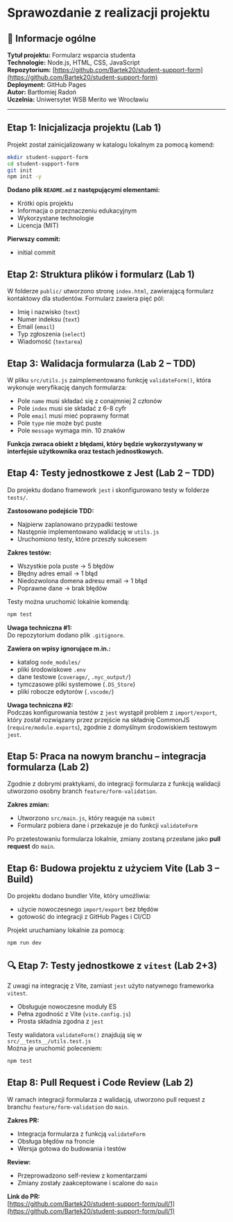 # Sprawozdanie z realizacji projektu

## 🧾 Informacje ogólne

**Tytuł projektu:** Formularz wsparcia studenta<br>
**Technologie:** Node.js, HTML, CSS, JavaScript<br>
**Repozytorium:** [https://github.com/Bartek20/student-support-form](https://github.com/Bartek20/student-support-form)<br>
**Deployment:** GitHub Pages<br>
**Autor:** Bartłomiej Radoń<br>
**Uczelnia:** Uniwersytet WSB Merito we Wrocławiu<br>

---

## Etap 1: Inicjalizacja projektu (Lab 1)

Projekt został zainicjalizowany w katalogu lokalnym za pomocą komend:

```bash
mkdir student-support-form
cd student-support-form
git init
npm init -y
```

**Dodano plik `README.md` z następującymi elementami:**
- Krótki opis projektu
- Informacja o przeznaczeniu edukacyjnym
- Wykorzystane technologie
- Licencja (MIT)

**Pierwszy commit:**
- initial commit

## Etap 2: Struktura plików i formularz (Lab 1)

W folderze `public/` utworzono stronę `index.html`, zawierającą formularz kontaktowy dla studentów. Formularz zawiera pięć pól:

- Imię i nazwisko (`text`)
- Numer indeksu (`text`)
- Email (`email`)
- Typ zgłoszenia (`select`)
- Wiadomość (`textarea`)

## Etap 3: Walidacja formularza (Lab 2 – TDD)

W pliku `src/utils.js` zaimplementowano funkcję `validateForm()`, która wykonuje weryfikację danych formularza:

- Pole `name` musi składać się z conajmniej 2 członów
- Pole `index` musi sie składać z 6-8 cyfr
- Pole `email` musi mieć poprawny format
- Pole `type` nie może być puste
- Pole `message` wymaga min. 10 znaków

**Funkcja zwraca obiekt z błędami, który będzie wykorzystywany w interfejsie użytkownika oraz testach jednostkowych.**

## Etap 4: Testy jednostkowe z Jest (Lab 2 – TDD)

Do projektu dodano framework `jest` i skonfigurowano testy w folderze `tests/`.

**Zastosowano podejście TDD:**
- Najpierw zaplanowano przypadki testowe
- Następnie implementowano walidację w `utils.js`
- Uruchomiono testy, które przeszły sukcesem

**Zakres testów:**
- Wszystkie pola puste → 5 błędów
- Błędny adres email → 1 błąd
- Niedozwolona domena adresu email → 1 błąd
- Poprawne dane → brak błędów

Testy można uruchomić lokalnie komendą:
```bash
npm test
```
**Uwaga techniczna #1:**<br>
Do repozytorium dodano plik `.gitignore`.

**Zawiera on wpisy ignorujące m.in.:**
- katalog `node_modules/`
- pliki środowiskowe `.env`
- dane testowe (`coverage/`, `.nyc_output/`)
- tymczasowe pliki systemowe (`.DS_Store`)
- pliki robocze edytorów (`.vscode/`)

**Uwaga techniczna #2:**<br>
Podczas konfigurowania testów z `jest` wystąpił problem z `import/export`, który został rozwiązany przez przejście na składnię CommonJS (`require/module.exports`), zgodnie z domyślnym środowiskiem testowym `jest`.

## Etap 5: Praca na nowym branchu – integracja formularza (Lab 2)

Zgodnie z dobrymi praktykami, do integracji formularza z funkcją walidacji utworzono osobny branch `feature/form-validation`.

**Zakres zmian:**
- Utworzono `src/main.js`, który reaguje na `submit`
- Formularz pobiera dane i przekazuje je do funkcji `validateForm`

Po przetestowaniu formularza lokalnie, zmiany zostaną przesłane jako **pull request** do `main`.

## Etap 6: Budowa projektu z użyciem Vite (Lab 3 – Build)

Do projektu dodano bundler Vite, który umożliwia:

- użycie nowoczesnego `import/export` bez błędów
- gotowość do integracji z GitHub Pages i CI/CD

Projekt uruchamiany lokalnie za pomocą:
```bash
npm run dev
```

## 🔍 Etap 7: Testy jednostkowe z `vitest` (Lab 2+3)

Z uwagi na integrację z Vite, zamiast `jest` użyto natywnego frameworka `vitest`.

- Obsługuje nowoczesne moduły ES
- Pełna zgodność z Vite (`vite.config.js`)
- Prosta składnia zgodna z `jest`

Testy walidatora `validateForm()` znajdują się w `src/__tests__/utils.test.js`  
Można je uruchomić poleceniem:
```bash
npm test
```

## Etap 8: Pull Request i Code Review (Lab 2)

W ramach integracji formularza z walidacją, utworzono pull request z branchu `feature/form-validation` do `main`.

**Zakres PR:**
- Integracja formularza z funkcją `validateForm`
- Obsługa błędów na froncie
- Wersja gotowa do budowania i testów

**Review:**
- Przeprowadzono self-review z komentarzami
- Zmiany zostały zaakceptowane i scalone do `main`

**Link do PR:**  
[https://github.com/Bartek20/student-support-form/pull/1](https://github.com/Bartek20/student-support-form/pull/1)
